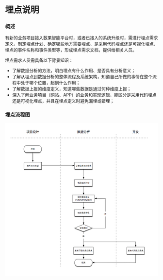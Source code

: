 # 埋点说明

### 概述

有新的业务项目接入数果智能平台时，或者已接入的系统升级时，需进行埋点需求定义，制定埋点计划、确定哪些地方需要埋点、是采用代码埋点还是可视化埋点、埋点的事件名称和事件类型等，形成埋点需求文档，提供给相关人员。

埋点需求人员需具备以下背景知识：

* 了解数据分析的方法，明白埋点有什么作用、是否具有分析意义；
* 了解从埋点到数据分析的整体流程及系统架构，知道自己所做的事情在整个流程中处于哪个位置，起到什么作用；
* 了解数据上报的维度定义，知道哪些数据是通过何种维度上报；
* 深入了解业务项目（网站、APP）的业务和实现逻辑，能区分是采用代码埋点还是可视化埋点，并且在埋点定义时避免漏埋或错埋；

### 埋点流程图

![](/assets/example/data-access-tracking.png)

